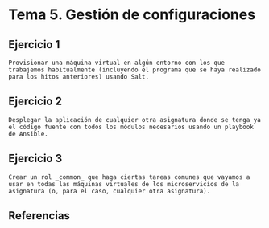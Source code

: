 # Tema 5. Gestión de configuraciones


## Ejercicio 1

`Provisionar una máquina virtual en algún entorno con los que trabajemos habitualmente (incluyendo el programa que se haya realizado para los hitos anteriores) usando Salt.`







## Ejercicio 2

`Desplegar la aplicación de cualquier otra asignatura donde se tenga ya el código fuente con todos los módulos necesarios usando un playbook de Ansible.`








## Ejercicio 3


`Crear un rol _common_ que haga ciertas tareas comunes que vayamos a usar en todas las máquinas virtuales de los microservicios de la asignatura (o, para el caso, cualquier otra asignatura).`








## Referencias